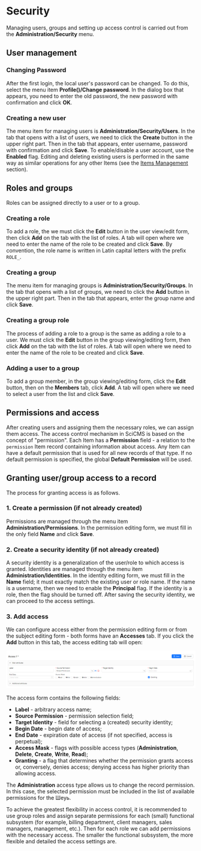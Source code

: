 # Security

Managing users, groups and setting up access control is carried out from the **Administration/Security** menu.

## User management

### Changing Password

After the first login, the local user's password can be changed. To do this, select the menu item **Profile(<username>)/Change password**.
In the dialog box that appears, you need to enter the old password, the new password with confirmation and click **OK**.

### Creating a new user

The menu item for managing users is **Administration/Security/Users**.
In the tab that opens with a list of users, we need to click the **Create** button in the upper right part.
Then in the tab that appears, enter username, password with confirmation and click **Save**.
To enable/disable a user account, use the **Enabled** flag.
Editing and deleting existing users is performed in the same way as similar operations for any other Items (see the [Items Management](item_management.md) section).

## Roles and groups

Roles can be assigned directly to a user or to a group.

### Creating a role

To add a role, the we must click the **Edit** button in the user view/edit form, then click **Add** on the tab with the list of roles.
A tab will open where we need to enter the name of the role to be created and click **Save**. By convention, the role name is written in Latin capital letters with the prefix `ROLE_`.

### Creating a group

The menu item for managing groups is **Administration/Security/Groups**.
In the tab that opens with a list of groups, we need to click the **Add** button in the upper right part.
Then in the tab that appears, enter the group name and click **Save**.

### Creating a group role

The process of adding a role to a group is the same as adding a role to a user.
We must click the **Edit** button in the group viewing/editing form, then click **Add** on the tab with the list of roles.
A tab will open where we need to enter the name of the role to be created and click **Save**.

### Adding a user to a group

To add a group member, in the group viewing/editing form, click the **Edit** button, then on the **Members** tab, click **Add**.
A tab will open where we need to select a user from the list and click **Save**.

## Permissions and access

After creating users and assigning them the necessary roles, we can assign them access.
The access control mechanism in SciCMS is based on the concept of "permission".
Each Item has a **Permission** field - a relation to the `permission` Item record containing information about access.
Any Item can have a default permission that is used for all new records of that type.
If no default permission is specified, the global **Default Permission** will be used.

## Granting user/group access to a record

The process for granting access is as follows.

### 1. Create a permission (if not already created)

Permissions are managed through the menu item **Administration/Permissions**.
In the permission editing form, we must fill in the only field **Name** and click **Save**.

### 2. Create a security identity (if not already created)

A security identity is a generalization of the user/role to which access is granted.
Identities are managed through the menu item **Administration/Identities**.
In the identity editing form, we must fill in the **Name** field; it must exactly match the existing user or role name.
If the name is a username, then we need to enable the **Principal** flag.
If the identity is a role, then the flag should be turned off. After saving the security identity, we can proceed to the access settings.

### 3. Add access

We can configure access either from the permission editing form or from the subject editing form - both forms have an **Accesses** tab.
If you click the **Add** button in this tab, the access editing tab will open:

![Creating access](img/access_creating.png "Creating access")

The access form contains the following fields:
- **Label** - arbitrary access name;
- **Source Permission** - permission selection field;
- **Target Identity** - field for selecting a (created) security identity;
- **Begin Date** - begin date of access;
- **End Date** - expiration date of access (if not specified, access is perpetual);
- **Access Mask** - flags with possible access types (**Administration**, **Delete**, **Create**, **Write**, **Read**);
- **Granting** - a flag that determines whether the permission grants access or, conversely, denies access; denying access has higher priority than allowing access.

The **Administration** access type allows us to change the record permission.
In this case, the selected permission must be included in the list of available permissions for the Шеуь.

To achieve the greatest flexibility in access control, it is recommended to use group roles and assign separate permissions for each (small) functional subsystem (for example, billing department, client managers, sales managers, management, etc.).
Then for each role we can add permissions with the necessary access.
The smaller the functional subsystem, the more flexible and detailed the access settings are.
